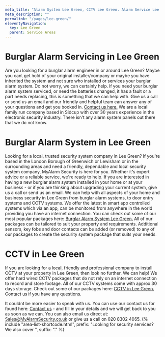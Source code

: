 ```yaml
---
meta_title: "Alarm System Lee Green, CCTV Lee Green. Alarm Service Lee Green - MyAlarm Security"
meta_description: ""
permalink: "/pages/lee-green/"
eleventyNavigation:
  key: Lee Green
  parent: Service Areas
---
```


# Burglar Alarm Servicing in Lee Green 

Are you looking for a burglar alarm engineer in or around Lee Green? Maybe you cant get hold of your original installer/company or maybe you have inherited the system and not sure who installed or services your burglar alarm system. Do not worry, we can certainly help. If you need your burglar alarm system serviced, or need the batteries changed, it has a fault or a part needs replacing, this is something that we can help with. Give us a call or send us an email and our friendly and helpful team can answer any of your questions and get you booked in. [Contact us here.](/contact/) We are a local family run company based in Sidcup with over 30 years experience in the electronic security industry. There isn\'t any alarm system panels out there that we do not know.

# Burglar Alarm System in Lee Green 

Looking for a local, trusted security system company in Lee Green? If you\'re based in the London Borough of Greenwich or Lewisham or in the surrounding areas and need a friendly, dependable and local security system company, MyAlarm Security is here for you. Whether it\'s expert advice or a reliable service, we\'re ready to help. If you are interested in having a new burglar alarm system installed in your home or at your business - or if you are thinking about upgrading your current system, give us a call or send us an email. We can help with all aspects of your home and business security in Lee Green from burglar alarm systems, to door entry systems and CCTV systems. We offer the latest in smart app controlled systems which via an app, can be monitored from anywhere in the world providing you have an internet connection. You can check out some of our most popular packages here: [Burglar Alarm System Lee Green.](/categories/burglar-alarms/) All of our packages can be tailored to suit your property and requirements. Additional sensors, key fobs and door contacts can be added (or removed) to any of our packages to create the security system package that suits your needs.

# CCTV in Lee Green 

If you are looking for a local, friendly and professional company to install CCTV at your property in Lee Green, then look no further. We can help! We offer hard wired CCTV packages that do not rely on an internet connection to record and store footage. All of our CCTV systems come with approx 30 days storage. Check out some of our packages here: [CCTV in Lee Green.](/categories/cctv/) Contact us if you have any questions.

It couldnt be more easier to speak with us. You can use our contact us for found here: [Contact us](/contact/) - and fill in your details and we will get back to you as soon as we can. You can also email us direct at: Sales@MyAlarmSecurity.co.uk or give us a call on 020 8302 4065.
{% include "area-list-shortcode.html", prefix: "Looking for security services? We also cover ", suffix: "." %}
